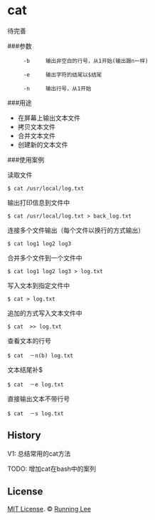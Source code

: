 # cat

待完善

###参数

```
     -b     输出非空白的行号，从1开始(输出跟n一样)

     -e     输出字符的结尾以$结尾

     -n     输出行号，从1开始
```
###用途

* 在屏幕上输出文本文件
* 拷贝文本文件
* 合并文本文件
* 创建新的文本文件

###使用案例

读取文件

```
$ cat /usr/local/log.txt
```

输出打印信息到文件中

```
$ cat /usr/local/log.txt > back_log.txt
```

连接多个文件输出（每个文件以换行的方式输出）

```
$ cat log1 log2 log3
```

合并多个文件到一个文件中

```
$ cat log1 log2 log3 > log.txt
```

写入文本到指定文件中

```
$ cat > log.txt
```

追加的方式写入文本文件中

```
$ cat  >> log.txt
```


查看文本的行号

```
$ cat  －n(b) log.txt
```

文本结尾补$

```
$ cat  －e log.txt
```

直接输出文本不带行号

```
$ cat  －s log.txt
```

## History

V1: 总结常用的cat方法

TODO: 增加cat在bash中的案列

## License

[MIT License](https://opensource.org/licenses/mit-license.html). ©  [Running Lee](mailto:lihui870920@gmail.com)